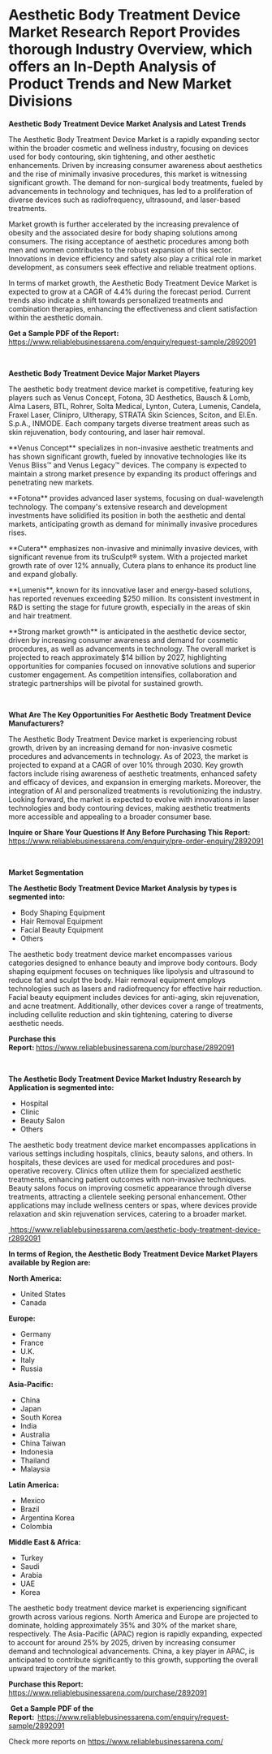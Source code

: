<p><h1>Aesthetic Body Treatment Device Market Research Report Provides thorough Industry Overview, which offers an In-Depth Analysis of Product Trends and New Market Divisions</h1></p><p><strong>Aesthetic Body Treatment Device Market Analysis and Latest Trends</strong></p>
<p><p>The Aesthetic Body Treatment Device Market is a rapidly expanding sector within the broader cosmetic and wellness industry, focusing on devices used for body contouring, skin tightening, and other aesthetic enhancements. Driven by increasing consumer awareness about aesthetics and the rise of minimally invasive procedures, this market is witnessing significant growth. The demand for non-surgical body treatments, fueled by advancements in technology and techniques, has led to a proliferation of diverse devices such as radiofrequency, ultrasound, and laser-based treatments.</p><p>Market growth is further accelerated by the increasing prevalence of obesity and the associated desire for body shaping solutions among consumers. The rising acceptance of aesthetic procedures among both men and women contributes to the robust expansion of this sector. Innovations in device efficiency and safety also play a critical role in market development, as consumers seek effective and reliable treatment options.</p><p>In terms of market growth, the Aesthetic Body Treatment Device Market is expected to grow at a CAGR of 4.4% during the forecast period. Current trends also indicate a shift towards personalized treatments and combination therapies, enhancing the effectiveness and client satisfaction within the aesthetic domain.</p></p>
<p><strong>Get a Sample PDF of the Report:&nbsp;</strong> <a href="https://www.reliablebusinessarena.com/enquiry/request-sample/2892091?utm_campaign=3221&utm_medium=2&utm_source=Github&utm_content=ia&utm_term=15032025&utm_id=aesthetic-body-treatment-device">https://www.reliablebusinessarena.com/enquiry/request-sample/2892091</a></p>
<p>&nbsp;</p>
<p><strong>Aesthetic Body Treatment Device Major Market Players</strong></p>
<p><p>The aesthetic body treatment device market is competitive, featuring key players such as Venus Concept, Fotona, 3D Aesthetics, Bausch & Lomb, Alma Lasers, BTL, Rohrer, Solta Medical, Lynton, Cutera, Lumenis, Candela, Fraxel Laser, Clinipro, Ultherapy, STRATA Skin Sciences, Sciton, and El.En. S.p.A., INMODE. Each company targets diverse treatment areas such as skin rejuvenation, body contouring, and laser hair removal.</p><p>**Venus Concept** specializes in non-invasive aesthetic treatments and has shown significant growth, fueled by innovative technologies like its Venus Bliss™ and Venus Legacy™ devices. The company is expected to maintain a strong market presence by expanding its product offerings and penetrating new markets.</p><p>**Fotona** provides advanced laser systems, focusing on dual-wavelength technology. The company's extensive research and development investments have solidified its position in both the aesthetic and dental markets, anticipating growth as demand for minimally invasive procedures rises.</p><p>**Cutera** emphasizes non-invasive and minimally invasive devices, with significant revenue from its truSculpt® system. With a projected market growth rate of over 12% annually, Cutera plans to enhance its product line and expand globally.</p><p>**Lumenis**, known for its innovative laser and energy-based solutions, has reported revenues exceeding $250 million. Its consistent investment in R&D is setting the stage for future growth, especially in the areas of skin and hair treatment.</p><p>**Strong market growth** is anticipated in the aesthetic device sector, driven by increasing consumer awareness and demand for cosmetic procedures, as well as advancements in technology. The overall market is projected to reach approximately $14 billion by 2027, highlighting opportunities for companies focused on innovative solutions and superior customer engagement. As competition intensifies, collaboration and strategic partnerships will be pivotal for sustained growth.</p></p>
<p>&nbsp;</p>
<p><strong>What Are The Key Opportunities For Aesthetic Body Treatment Device Manufacturers?</strong></p>
<p><p>The Aesthetic Body Treatment Device market is experiencing robust growth, driven by an increasing demand for non-invasive cosmetic procedures and advancements in technology. As of 2023, the market is projected to expand at a CAGR of over 10% through 2030. Key growth factors include rising awareness of aesthetic treatments, enhanced safety and efficacy of devices, and expansion in emerging markets. Moreover, the integration of AI and personalized treatments is revolutionizing the industry. Looking forward, the market is expected to evolve with innovations in laser technologies and body contouring devices, making aesthetic treatments more accessible and appealing to a broader consumer base.</p></p>
<p><strong>Inquire or Share Your Questions If Any Before Purchasing This Report:</strong> <a href="https://www.reliablebusinessarena.com/enquiry/pre-order-enquiry/2892091?utm_campaign=3221&utm_medium=2&utm_source=Github&utm_content=ia&utm_term=15032025&utm_id=aesthetic-body-treatment-device">https://www.reliablebusinessarena.com/enquiry/pre-order-enquiry/2892091</a></p>
<p>&nbsp;</p>
<p><strong>Market Segmentation</strong></p>
<p><strong>The Aesthetic Body Treatment Device Market Analysis by types is segmented into:</strong></p>
<p><ul><li> Body Shaping Equipment</li><li>Hair Removal Equipment</li><li>Facial Beauty Equipment</li><li>Others </li></ul></p>
<p><p>The aesthetic body treatment device market encompasses various categories designed to enhance beauty and improve body contours. Body shaping equipment focuses on techniques like lipolysis and ultrasound to reduce fat and sculpt the body. Hair removal equipment employs technologies such as lasers and radiofrequency for effective hair reduction. Facial beauty equipment includes devices for anti-aging, skin rejuvenation, and acne treatment. Additionally, other devices cover a range of treatments, including cellulite reduction and skin tightening, catering to diverse aesthetic needs.</p></p>
<p><strong>Purchase this Report:&nbsp;</strong><a href="https://www.reliablebusinessarena.com/purchase/2892091?utm_campaign=3221&utm_medium=2&utm_source=Github&utm_content=ia&utm_term=15032025&utm_id=aesthetic-body-treatment-device">https://www.reliablebusinessarena.com/purchase/2892091</a></p>
<p>&nbsp;</p>
<p><strong>The Aesthetic Body Treatment Device Market Industry Research by Application is segmented into:</strong></p>
<p><ul><li> Hospital</li><li>Clinic</li><li>Beauty Salon</li><li>Others </li></ul></p>
<p><p>The aesthetic body treatment device market encompasses applications in various settings including hospitals, clinics, beauty salons, and others. In hospitals, these devices are used for medical procedures and post-operative recovery. Clinics often utilize them for specialized aesthetic treatments, enhancing patient outcomes with non-invasive techniques. Beauty salons focus on improving cosmetic appearance through diverse treatments, attracting a clientele seeking personal enhancement. Other applications may include wellness centers or spas, where devices provide relaxation and skin rejuvenation services, catering to a broader market.</p></p>
<p><a href="https://www.reliablebusinessarena.com/aesthetic-body-treatment-device-r2892091?utm_campaign=3221&utm_medium=2&utm_source=Github&utm_content=ia&utm_term=15032025&utm_id=aesthetic-body-treatment-device">&nbsp;https://www.reliablebusinessarena.com/aesthetic-body-treatment-device-r2892091</a></p>
<p><strong>In terms of Region, the Aesthetic Body Treatment Device Market Players available by Region are:</strong></p>
<p>
    <p> <strong> North America: </strong>
        <ul>
            <li>United States</li>
            <li>Canada</li>
        </ul>
        </p> 
    <p> <strong> Europe: </strong>
        <ul>
            <li>Germany</li>
            <li>France</li>
            <li>U.K.</li>
            <li>Italy</li>
            <li>Russia</li>
        </ul>
        </p> 
    <p> <strong> Asia-Pacific: </strong>
        <ul>
            <li>China</li>
            <li>Japan</li>
            <li>South Korea</li>
            <li>India</li>
            <li>Australia</li>
            <li>China Taiwan</li>
            <li>Indonesia</li>
            <li>Thailand</li>
            <li>Malaysia</li>
        </ul>
        </p> 
    <p> <strong> Latin America: </strong>
        <ul>
            <li>Mexico</li>
            <li>Brazil</li>
            <li>Argentina Korea</li>
            <li>Colombia</li>
        </ul>
        </p> 
    <p> <strong> Middle East & Africa: </strong>
        <ul>
            <li>Turkey</li>
            <li>Saudi</li>
            <li>Arabia</li>
            <li>UAE</li>
            <li>Korea</li>
        </ul>
    </p>
    </p>
<p><p>The aesthetic body treatment device market is experiencing significant growth across various regions. North America and Europe are projected to dominate, holding approximately 35% and 30% of the market share, respectively. The Asia-Pacific (APAC) region is rapidly expanding, expected to account for around 25% by 2025, driven by increasing consumer demand and technological advancements. China, a key player in APAC, is anticipated to contribute significantly to this growth, supporting the overall upward trajectory of the market.</p></p>
<p><strong>Purchase this Report: </strong><a href="https://www.reliablebusinessarena.com/purchase/2892091?utm_campaign=3221&utm_medium=2&utm_source=Github&utm_content=ia&utm_term=15032025&utm_id=aesthetic-body-treatment-device">https://www.reliablebusinessarena.com/purchase/2892091</a></p>
<p>&nbsp;<strong>Get a Sample PDF of the Report:&nbsp;&nbsp;</strong><a href="https://www.reliablebusinessarena.com/enquiry/request-sample/2892091?utm_campaign=3221&utm_medium=2&utm_source=Github&utm_content=ia&utm_term=15032025&utm_id=aesthetic-body-treatment-device">https://www.reliablebusinessarena.com/enquiry/request-sample/2892091</a></p>
<p><strong></strong></p>
<p>Check more reports on <a href="https://www.reliablebusinessarena.com/?utm_campaign=3221&utm_medium=2&utm_source=Github&utm_content=ia&utm_term=15032025&utm_id=aesthetic-body-treatment-device">https://www.reliablebusinessarena.com/</a></p>